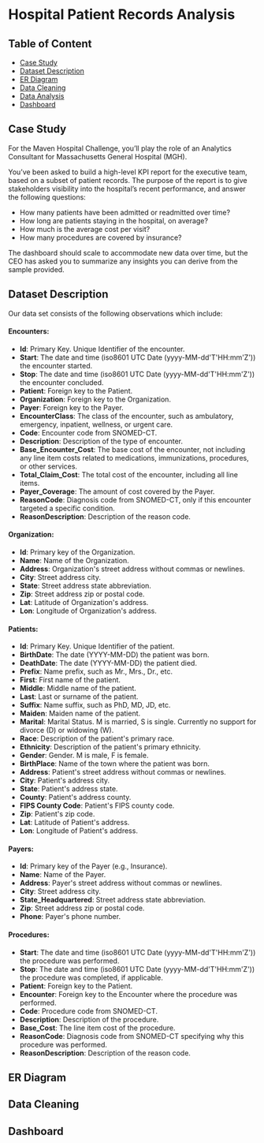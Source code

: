 # Hospital Patient Records Analysis
## Table of Content

* [Case Study](#case-study)
* [Dataset Description](#dataset-description)
* [ER Diagram](#er-diagram)
* [Data Cleaning](#data-cleaning)
* [Data Analysis](#data-analysis)
* [Dashboard](#dashboard)
## Case Study
For the Maven Hospital Challenge, you’ll play the role of an Analytics Consultant for Massachusetts General Hospital (MGH).

You’ve been asked to build a high-level KPI report for the executive team, based on a subset of patient records. The purpose of the report is to give stakeholders visibility into the hospital’s recent performance, and answer the following questions:

- How many patients have been admitted or readmitted over time?
- How long are patients staying in the hospital, on average?
- How much is the average cost per visit?
- How many procedures are covered by insurance?

The dashboard should scale to accommodate new data over time, but the CEO has asked you to summarize any insights you can derive from the sample provided.
  
## Dataset Description
Our data set consists of the following observations which include:

#### Encounters:
- **Id**: Primary Key. Unique Identifier of the encounter.
- **Start**: The date and time (iso8601 UTC Date (yyyy-MM-dd'T'HH:mm'Z')) the encounter started.
- **Stop**: The date and time (iso8601 UTC Date (yyyy-MM-dd'T'HH:mm'Z')) the encounter concluded.
- **Patient**: Foreign key to the Patient.
- **Organization**: Foreign key to the Organization.
- **Payer**: Foreign key to the Payer.
- **EncounterClass**: The class of the encounter, such as ambulatory, emergency, inpatient, wellness, or urgent care.
- **Code**: Encounter code from SNOMED-CT.
- **Description**: Description of the type of encounter.
- **Base_Encounter_Cost**: The base cost of the encounter, not including any line item costs related to medications, immunizations, procedures, or other services.
- **Total_Claim_Cost**: The total cost of the encounter, including all line items.
- **Payer_Coverage**: The amount of cost covered by the Payer.
- **ReasonCode**: Diagnosis code from SNOMED-CT, only if this encounter targeted a specific condition.
- **ReasonDescription**: Description of the reason code.
#### Organization:
- **Id**: Primary key of the Organization.
- **Name**: Name of the Organization.
- **Address**: Organization's street address without commas or newlines.
- **City**: Street address city.
- **State**: Street address state abbreviation.
- **Zip**: Street address zip or postal code.
- **Lat**: Latitude of Organization's address.
- **Lon**: Longitude of Organization's address.
#### Patients:
- **Id**: Primary Key. Unique Identifier of the patient.
- **BirthDate**: The date (YYYY-MM-DD) the patient was born.
- **DeathDate**: The date (YYYY-MM-DD) the patient died.
- **Prefix**: Name prefix, such as Mr., Mrs., Dr., etc.
- **First**: First name of the patient.
- **Middle**: Middle name of the patient.
- **Last**: Last or surname of the patient.
- **Suffix**: Name suffix, such as PhD, MD, JD, etc.
- **Maiden**: Maiden name of the patient.
- **Marital**: Marital Status. M is married, S is single. Currently no support for divorce (D) or widowing (W).
- **Race**: Description of the patient's primary race.
- **Ethnicity**: Description of the patient's primary ethnicity.
- **Gender**: Gender. M is male, F is female.
- **BirthPlace**: Name of the town where the patient was born.
- **Address**: Patient's street address without commas or newlines.
- **City**: Patient's address city.
- **State**: Patient's address state.
- **County**: Patient's address county.
- **FIPS County Code**: Patient's FIPS county code.
- **Zip**: Patient's zip code.
- **Lat**: Latitude of Patient's address.
- **Lon**: Longitude of Patient's address.
#### Payers:
- **Id**: Primary key of the Payer (e.g., Insurance).
- **Name**: Name of the Payer.
- **Address**: Payer's street address without commas or newlines.
- **City**: Street address city.
- **State_Headquartered**: Street address state abbreviation.
- **Zip**: Street address zip or postal code.
- **Phone**: Payer's phone number.
#### Procedures:
- **Start**: The date and time (iso8601 UTC Date (yyyy-MM-dd'T'HH:mm'Z')) the procedure was performed.
- **Stop**: The date and time (iso8601 UTC Date (yyyy-MM-dd'T'HH:mm'Z')) the procedure was completed, if applicable.
- **Patient**: Foreign key to the Patient.
- **Encounter**: Foreign key to the Encounter where the procedure was performed.
- **Code**: Procedure code from SNOMED-CT.
- **Description**: Description of the procedure.
- **Base_Cost**: The line item cost of the procedure.
- **ReasonCode**: Diagnosis code from SNOMED-CT specifying why this procedure was performed.
- **ReasonDescription**: Description of the reason code.
## ER Diagram
## Data Cleaning
## Dashboard
